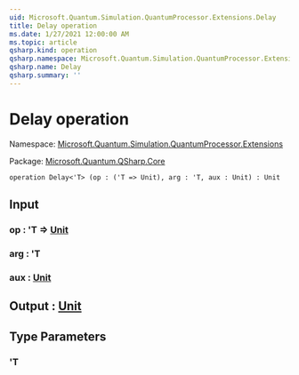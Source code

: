 ```yaml
---
uid: Microsoft.Quantum.Simulation.QuantumProcessor.Extensions.Delay
title: Delay operation
ms.date: 1/27/2021 12:00:00 AM
ms.topic: article
qsharp.kind: operation
qsharp.namespace: Microsoft.Quantum.Simulation.QuantumProcessor.Extensions
qsharp.name: Delay
qsharp.summary: ''
---
```


# Delay operation

Namespace: [Microsoft.Quantum.Simulation.QuantumProcessor.Extensions](xref:Microsoft.Quantum.Simulation.QuantumProcessor.Extensions)

Package: [Microsoft.Quantum.QSharp.Core](https://nuget.org/packages/Microsoft.Quantum.QSharp.Core)




```qsharp
operation Delay<'T> (op : ('T => Unit), arg : 'T, aux : Unit) : Unit
```


## Input

### op : 'T => [Unit](xref:microsoft.quantum.lang-ref.unit) 




### arg : 'T




### aux : [Unit](xref:microsoft.quantum.lang-ref.unit)





## Output : [Unit](xref:microsoft.quantum.lang-ref.unit)



## Type Parameters

### 'T

